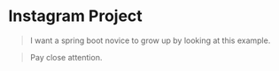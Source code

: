 # Instagram Project



>I want a spring boot novice to grow up by looking at this example.

>Pay close attention.
